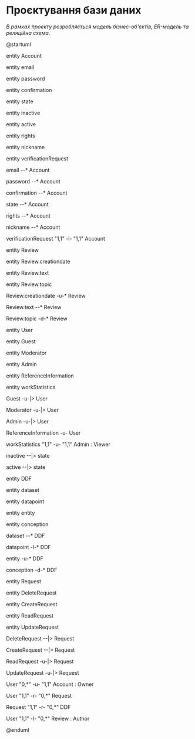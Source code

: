 # Проєктування бази даних

*В рамках проекту розробляється модель бізнес-об'єктів, ER-модель та реляційна схема.*

@startuml

entity Account

entity email

entity password

entity confirmation

entity state

entity inactive

entity active

entity rights

entity nickname

entity verificationRequest

email --* Account

password --* Account

confirmation --* Account

state --* Account

rights --* Account

nickname --* Account

verificationRequest "1,1" -l- "1,1" Account

entity Review

entity Review.creationdate

entity Review.text

entity Review.topic

Review.creationdate -u-* Review

Review.text --* Review

Review.topic -d-* Review

entity User

entity Guest

entity Moderator

entity Admin

entity ReferenceInformation

entity workStatistics

Guest -u-|> User

Moderator -u-|> User

Admin -u-|> User

ReferenceInformation -u- User

workStatistics "1,1" -u- "1,1" Admin : Viewer

inactive --|> state

active --|> state

entity DDF

entity dataset

entity datapoint

entity entity

entity conception
 
 dataset  --* DDF
 
 datapoint  -l-* DDF
 
 entity  -u-* DDF
 
 conception  -d-* DDF

entity Request

entity DeleteRequest

entity CreateRequest

entity ReadRequest

entity UpdateRequest

DeleteRequest --|> Request

CreateRequest --|> Request

ReadRequest -u-|> Request

UpdateRequest -u-|> Request

User "0,*" -u- "1,1" Account : Owner

User "1,1" -r- "0,*" Request

Request "1,1" -r- "0,*" DDF

User "1,1" -l- "0,*" Review : Author

@enduml
